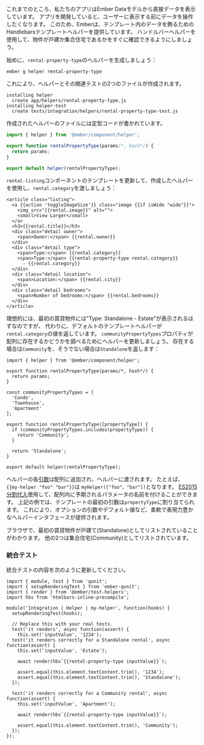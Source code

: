 <!--
So far, our app is directly showing the user data from our Ember Data models.
As our app grows, we will want to manipulate data further before presenting it to our users.
For this reason, Ember offers Handlebars template helpers to decorate the data in our templates.
Let's use a handlebars helper to allow our users to quickly see if a property is "Standalone" or part of a "Community".
-->

これまでのところ、私たちのアプリはEmber Dataモデルから直接データを表示しています。
アプリを開発していると、ユーザーに表示する前にデータを操作したくなります。
このため、Emberは、テンプレート内のデータを飾るためのHandlebarsテンプレートヘルパーを提供しています。
ハンドルバーヘルパーを使用して、物件が戸建か集合住宅であるかをすぐに確認できるようにしましょう。

<!--
To get started, let's generate a helper for `rental-property-type`:
-->

始めに、`rental-property-type`のヘルパーを生成しましょう：

```shell
ember g helper rental-property-type
```

<!--
This will create two files, our helper and its related test:
-->

これにより、ヘルパーとその関連テストの2つのファイルが作成されます。

```shell
installing helper
  create app/helpers/rental-property-type.js
installing helper-test
  create tests/integration/helpers/rental-property-type-test.js
```

<!--
Our new helper starts out with some boilerplate code from the generator:
-->

作成されたヘルパーのファイルには定型コードが書かれています。

```app/helpers/rental-property-type.js
import { helper } from '@ember/component/helper';

export function rentalPropertyType(params/*, hash*/) {
  return params;
}

export default helper(rentalPropertyType);
```

<!--
Let's update our `rental-listing` component template to use our new helper and pass in `rental.category`:
-->

`rental-listing`コンポーネントのテンプレートを更新して、作成したヘルパーを使用し、`rental.category`を渡しましょう：

```app/templates/components/rental-listing.hbs{-11,+12,+13}
<article class="listing">
  <a {{action 'toggleImageSize'}} class="image {{if isWide "wide"}}">
    <img src="{{rental.image}}" alt="">
    <small>View Larger</small>
  </a>
  <h3>{{rental.title}}</h3>
  <div class="detail owner">
    <span>Owner:</span> {{rental.owner}}
  </div>
  <div class="detail type">
    <span>Type:</span> {{rental.category}}
    <span>Type:</span> {{rental-property-type rental.category}}
      - {{rental.category}}
  </div>
  <div class="detail location">
    <span>Location:</span> {{rental.city}}
  </div>
  <div class="detail bedrooms">
    <span>Number of bedrooms:</span> {{rental.bedrooms}}
  </div>
</article>
```

<!--
Ideally we'll see "Type: Standalone - Estate" for our first rental property.
Instead, our default template helper is returning back our `rental.category` values.
Let's update our helper to look if a property exists in an array of `communityPropertyTypes`,
if so, we'll return either `'Community'` or `'Standalone'`:
-->

理想的には、最初の賃貸物件には"Type: Standalone - Estate"が表示されるはずなのですが、
代わりに、デフォルトのテンプレートヘルパーが`rental.category`の値を返しています。
`communityPropertyTypes`プロパティが配列に存在するかどうかを調べるためにヘルパーを更新しましょう。
存在する場合は`Community`を、そうでない場合は`Standalone`を返します：

```app/helpers/rental-property-type.js{-3,-4,-5,+7,+8,+9,+10,+11,+13,+14,+15,+16,+18,+19}
import { helper } from '@ember/component/helper';

export function rentalPropertyType(params/*, hash*/) {
  return params;
}

const communityPropertyTypes = [
  'Condo',
  'Townhouse',
  'Apartment'
];

export function rentalPropertyType([propertyType]) {
  if (communityPropertyTypes.includes(propertyType)) {
    return 'Community';
  }

  return 'Standalone';
}

export default helper(rentalPropertyType);
```

<!--
Each [argument](https://guides.emberjs.com/v2.12.0/templates/writing-helpers/#toc_helper-arguments) in the helper will be added to an array and passed to our helper. For example, `{{my-helper "foo" "bar"}}` would result in `myHelper(["foo", "bar"])`. Using array [ES2015 destructuring](https://developer.mozilla.org/en-US/docs/Web/JavaScript/Reference/Operators/Destructuring_assignment) assignment, we can name expected parameters within the array. In the example above, the first argument in the template will be assigned to `propertyType`. This provides a flexible, expressive interface for your helpers, including optional arguments and default values.
-->

ヘルパーの各[引数](https://guides.emberjs.com/v2.12.0/templates/writing-helpers/#toc_helper-arguments)は配列に追加され、ヘルパーに渡されます。 たとえば、 `{{my-helper "foo" "bar"}}`は `myHelper(["foo"、"bar"])`となります。 [ES2015分割代入](https://developer.mozilla.org/ja/docs/Web/JavaScript/Reference/Operators/Destructuring_assignment)使用して、配列内に予期されるパラメータの名前を付けることができます。 上記の例では、テンプレートの最初の引数は`propertyType`に割り当てられます。 これにより、オプションの引数やデフォルト値など、柔軟で表現力豊かなヘルパーインタフェースが提供されます。

<!--
Now in our browser we should see that the first rental property is listed as "Standalone",
while the other two are listed as "Community".
-->

ブラウザで、最初の賃貸物件が戸建て(Standalone)としてリストされていることがわかります。
他の2つは集合住宅(Community)としてリストされています。

<!--
### Integration Test
-->

### 統合テスト

<!--
Update the content of the integration test to the following to fix it:
-->

統合テストの内容を次のように更新してください。

```/tests/integration/helpers/rental-property-type-test.js{-10,-11,-17,+12,+13,+18,+21,+22,+23,+24,+25,+26,+27}
import { module, test } from 'qunit';
import { setupRenderingTest } from 'ember-qunit';
import { render } from '@ember/test-helpers';
import hbs from 'htmlbars-inline-precompile';

module('Integration | Helper | my-helper', function(hooks) {
  setupRenderingTest(hooks);

  // Replace this with your real tests.
  test('it renders', async function(assert) {
    this.set('inputValue', '1234');
  test('it renders correctly for a Standalone rental', async function(assert) {
    this.set('inputValue', 'Estate');

    await render(hbs`{{rental-property-type inputValue}}`);

    assert.equal(this.element.textContent.trim(), '1234');
    assert.equal(this.element.textContent.trim(), 'Standalone');
  });

  test('it renders correctly for a Community rental', async function(assert) {
    this.set('inputValue', 'Apartment');

    await render(hbs`{{rental-property-type inputValue}}`);

    assert.equal(this.element.textContent.trim(), 'Community');
  });
});
```
